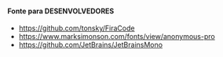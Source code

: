 
#### Fonte para DESENVOLVEDORES
- https://github.com/tonsky/FiraCode
- https://www.marksimonson.com/fonts/view/anonymous-pro
- https://github.com/JetBrains/JetBrainsMono
